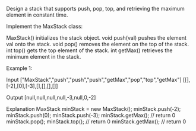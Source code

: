 Design a stack that supports push, pop, top, and retrieving the maximum element in constant time.

Implement the MaxStack class:

MaxStack() initializes the stack object.
void push(val) pushes the element val onto the stack.
void pop() removes the element on the top of the stack.
int top() gets the top element of the stack.
int getMax() retrieves the minimum element in the stack.
 

Example 1:

Input
["MaxStack","push","push","push","getMax","pop","top","getMax"]
[[],[-2],[0],[-3],[],[],[],[]]

Output
[null,null,null,null,-3,null,0,-2]

Explanation
MaxStack minStack = new MaxStack();
minStack.push(-2);
minStack.push(0);
minStack.push(-3);
minStack.getMax(); // return 0
minStack.pop();
minStack.top();    // return 0
minStack.getMax(); // return 0
